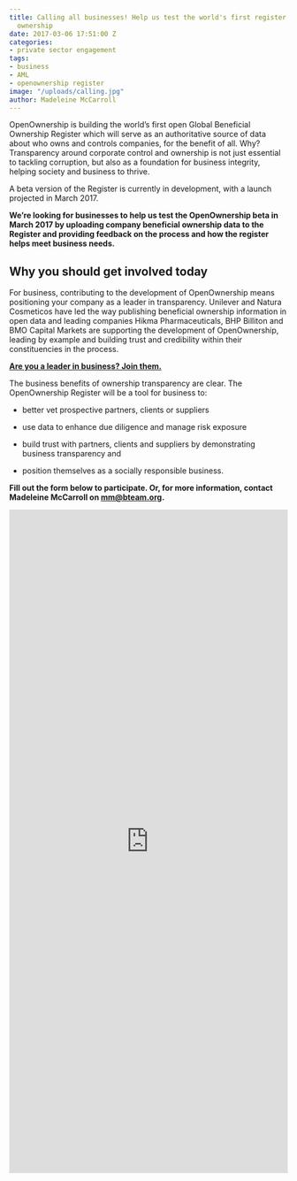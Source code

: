 ```yaml
---
title: Calling all businesses! Help us test the world's first register of global beneficial
  ownership
date: 2017-03-06 17:51:00 Z
categories:
- private sector engagement
tags:
- business
- AML
- openownership register
image: "/uploads/calling.jpg"
author: Madeleine McCarroll
---
```


OpenOwnership is building the world’s first open Global Beneficial Ownership Register which will serve as an authoritative source of data about who owns and controls companies, for the benefit of all. Why? Transparency around corporate control and ownership is not just essential to tackling corruption, but also as a foundation for business integrity, helping society and business to thrive.

A beta version of the Register is currently in development, with a launch projected in March 2017.

**We’re looking for businesses to help us test the OpenOwnership beta in March 2017 by uploading company beneficial ownership data to the Register and providing feedback on the process and how the register helps meet business needs.**

## Why you should get involved today

For business, contributing to the development of OpenOwnership means positioning your company as a leader in transparency. Unilever and Natura Cosmeticos have led the way publishing beneficial ownership information in open data and leading companies Hikma Pharmaceuticals, BHP Billiton and BMO Capital Markets are supporting the development of OpenOwnership, leading by example and building trust and credibility within their constituencies in the process.

**[Are you a leader in business? Join them.](https://docs.google.com/forms/d/e/1FAIpQLSe-lbEtxD3z1iEQJ6DUH_awOl9HQ8ZvFoRhMaCl7ngo__UmBA/viewform?usp=sf_link)**

The business benefits of ownership transparency are clear. The OpenOwnership Register will be a tool for business to:

* better vet prospective partners, clients or suppliers

* use data to enhance due diligence and manage risk exposure

* build trust with partners, clients and suppliers by demonstrating business transparency and

* position themselves as a socially responsible business.

**Fill out the form below to participate. Or, for more information, contact Madeleine McCarroll on [mm@bteam.org](mailto:mm@bteam.org).**

<iframe src="https://docs.google.com/forms/d/e/1FAIpQLSe-lbEtxD3z1iEQJ6DUH_awOl9HQ8ZvFoRhMaCl7ngo__UmBA/viewform?embedded=true" width="100%" height="1200" frameborder="0" marginheight="0" marginwidth="0">Loading...</iframe>